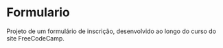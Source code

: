 # Formulario
 Projeto de um formulário de inscrição, desenvolvido ao longo do curso do site FreeCodeCamp.
